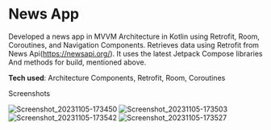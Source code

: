 # News App
 
Developed a news app in MVVM Architecture in Kotlin using Retrofit,
Room, Coroutines, and Navigation Components.
Retrieves data using Retrofit from News Api(https://newsapi.org/).
It uses the latest Jetpack Compose libraries And methods for build,
mentioned above.

**Tech used**: Architecture Components, Retrofit, Room, Coroutines

Screenshots

![Screenshot_20231105-173450](https://github.com/advait-bhitkar/News-App/assets/25331865/96806ba9-e599-445a-840e-9c24f9403ef6)
![Screenshot_20231105-173503](https://github.com/advait-bhitkar/News-App/assets/25331865/631c7451-888d-46f6-aa78-694ad2f2cf4c)
![Screenshot_20231105-173542](https://github.com/advait-bhitkar/News-App/assets/25331865/682ad63a-2557-4a00-86a8-e23bf5ccc0e8)
![Screenshot_20231105-173527](https://github.com/advait-bhitkar/News-App/assets/25331865/7f31d48a-2684-40f1-aaa3-e9c00647aef2)
